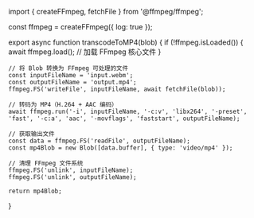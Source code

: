 import { createFFmpeg, fetchFile } from '@ffmpeg/ffmpeg';

const ffmpeg = createFFmpeg({ log: true });

export async function transcodeToMP4(blob) {
    if (!ffmpeg.isLoaded()) {
        await ffmpeg.load(); // 加载 FFmpeg 核心文件
    }

    // 将 Blob 转换为 FFmpeg 可处理的文件
    const inputFileName = 'input.webm';
    const outputFileName = 'output.mp4';
    ffmpeg.FS('writeFile', inputFileName, await fetchFile(blob));

    // 转码为 MP4（H.264 + AAC 编码）
    await ffmpeg.run('-i', inputFileName, '-c:v', 'libx264', '-preset', 'fast', '-c:a', 'aac', '-movflags', 'faststart', outputFileName);

    // 获取输出文件
    const data = ffmpeg.FS('readFile', outputFileName);
    const mp4Blob = new Blob([data.buffer], { type: 'video/mp4' });

    // 清理 FFmpeg 文件系统
    ffmpeg.FS('unlink', inputFileName);
    ffmpeg.FS('unlink', outputFileName);

    return mp4Blob;
}